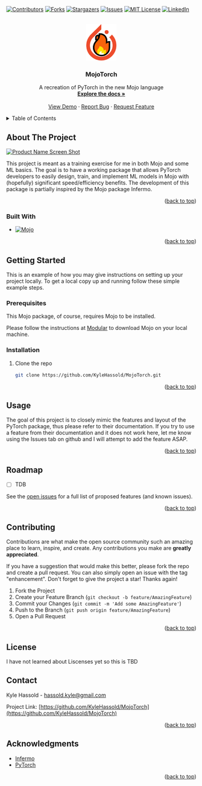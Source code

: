 <a name="readme-top"></a>

<!-- PROJECT SHIELDS -->
[![Contributors][contributors-shield]][contributors-url]
[![Forks][forks-shield]][forks-url]
[![Stargazers][stars-shield]][stars-url]
[![Issues][issues-shield]][issues-url]
[![MIT License][license-shield]][license-url]
[![LinkedIn][linkedin-shield]][linkedin-url]



<!-- PROJECT LOGO -->
<br />
<div align="center">
  <a href="https://github.com/KyleHassold/MojoTorch">
    <img src="images/logo.png" alt="Logo" width="80">
  </a>

<h3 align="center">MojoTorch</h3>

  <p align="center">
    A recreation of PyTorch in the new Mojo language
    <br />
    <a href="https://github.com/KyleHassold/MojoTorch"><strong>Explore the docs »</strong></a>
    <br />
    <br />
    <a href="https://github.com/KyleHassold/MojoTorch">View Demo</a>
    ·
    <a href="https://github.com/KyleHassold/MojoTorch/issues">Report Bug</a>
    ·
    <a href="https://github.com/KyleHassold/MojoTorch/issues">Request Feature</a>
  </p>
</div>



<!-- TABLE OF CONTENTS -->
<details>
  <summary>Table of Contents</summary>
  <ol>
    <li>
      <a href="#about-the-project">About The Project</a>
      <ul>
        <li><a href="#built-with">Built With</a></li>
      </ul>
    </li>
    <li>
      <a href="#getting-started">Getting Started</a>
      <ul>
        <li><a href="#prerequisites">Prerequisites</a></li>
        <li><a href="#installation">Installation</a></li>
      </ul>
    </li>
    <li><a href="#usage">Usage</a></li>
    <li><a href="#roadmap">Roadmap</a></li>
    <li><a href="#contributing">Contributing</a></li>
    <li><a href="#license">License</a></li>
    <li><a href="#contact">Contact</a></li>
    <li><a href="#acknowledgments">Acknowledgments</a></li>
  </ol>
</details>



<!-- ABOUT THE PROJECT -->
## About The Project

[![Product Name Screen Shot][product-screenshot]](https://example.com)

This project is meant as a training exercise for me in both Mojo and some ML basics. The goal is to have a working package that allows PyTorch developers to easily design, train, and implement ML models in Mojo with (hopefully) significant speed/efficiency benefits. The development of this package is partially inspired by the Mojo package Infermo.

<p align="right">(<a href="#readme-top">back to top</a>)</p>



### Built With

* [![Mojo][Mojo-shield]][Mojo-url]
<p align="right">(<a href="#readme-top">back to top</a>)</p>



<!-- GETTING STARTED -->
## Getting Started

This is an example of how you may give instructions on setting up your project locally.
To get a local copy up and running follow these simple example steps.

### Prerequisites

This Mojo package, of course, requires Mojo to be installed.

Please follow the instructions at [Modular](https://developer.modular.com/download) to download Mojo on your local machine.

### Installation

1. Clone the repo
   ```sh
   git clone https://github.com/KyleHassold/MojoTorch.git
   ```

<p align="right">(<a href="#readme-top">back to top</a>)</p>



<!-- USAGE EXAMPLES -->
## Usage

The goal of this project is to closely mimic the features and layout of the PyTorch package, thus please refer to their documentation. If you try to use a feature from their documentation and it does not work here, let me know using the Issues tab on github and I will attempt to add the feature ASAP.

<p align="right">(<a href="#readme-top">back to top</a>)</p>



<!-- ROADMAP -->
## Roadmap

- [ ] TDB

See the [open issues](https://github.com/KyleHassold/MojoTorch/issues) for a full list of proposed features (and known issues).

<p align="right">(<a href="#readme-top">back to top</a>)</p>



<!-- CONTRIBUTING -->
## Contributing

Contributions are what make the open source community such an amazing place to learn, inspire, and create. Any contributions you make are **greatly appreciated**.

If you have a suggestion that would make this better, please fork the repo and create a pull request. You can also simply open an issue with the tag "enhancement".
Don't forget to give the project a star! Thanks again!

1. Fork the Project
2. Create your Feature Branch (`git checkout -b feature/AmazingFeature`)
3. Commit your Changes (`git commit -m 'Add some AmazingFeature'`)
4. Push to the Branch (`git push origin feature/AmazingFeature`)
5. Open a Pull Request

<p align="right">(<a href="#readme-top">back to top</a>)</p>



<!-- LICENSE -->
## License

I have not learned about Liscenses yet so this is TBD


<!-- CONTACT -->
## Contact

Kyle Hassold - [hassold.kyle@gmail.com](mailto:hassold.kyle@gmail.com)

Project Link: [https://github.com/KyleHassold/MojoTorch](https://github.com/KyleHassold/MojoTorch)

<p align="right">(<a href="#readme-top">back to top</a>)</p>



<!-- ACKNOWLEDGMENTS -->
## Acknowledgments

* [Infermo](https://github.com/TilliFe/Infermo)
* [PyTorch](https://pytorch.org/)

<p align="right">(<a href="#readme-top">back to top</a>)</p>



<!-- MARKDOWN LINKS & IMAGES -->
<!-- https://www.markdownguide.org/basic-syntax/#reference-style-links -->
[contributors-shield]: https://img.shields.io/github/contributors/github_username/repo_name.svg?style=for-the-badge
[contributors-url]: https://github.com/github_username/repo_name/graphs/contributors
[forks-shield]: https://img.shields.io/github/forks/github_username/repo_name.svg?style=for-the-badge
[forks-url]: https://github.com/github_username/repo_name/network/members
[stars-shield]: https://img.shields.io/github/stars/github_username/repo_name.svg?style=for-the-badge
[stars-url]: https://github.com/github_username/repo_name/stargazers
[issues-shield]: https://img.shields.io/github/issues/github_username/repo_name.svg?style=for-the-badge
[issues-url]: https://github.com/github_username/repo_name/issues
[license-shield]: https://img.shields.io/github/license/github_username/repo_name.svg?style=for-the-badge
[license-url]: https://github.com/github_username/repo_name/blob/master/LICENSE.txt
[linkedin-shield]: https://img.shields.io/badge/-LinkedIn-black.svg?style=for-the-badge&logo=linkedin&colorB=555
[linkedin-url]: https://linkedin.com/in/kyle-hassold
[product-screenshot]: images/screenshot.png
[Mojo-shield]: https://img.shields.io/badge/🔥Mojo-000000?style=for-the-badge
[Mojo-url]: https://www.modular.com/mojo